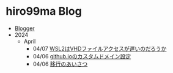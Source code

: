 # hiro99ma Blog

* [Blogger](https://hiro99ma.blogspot.com/)
* 2024
  * April
    * 04/07 [WSL2はVHDファイルアクセスが遅いのだろうか](2024/20240407-wsl.md)
    * 04/06 [github.ioのカスタムドメイン設定](2024/20240406-githubio.md)
    * 04/06 [移行のあいさつ](2024/20240406-greeting.md)
